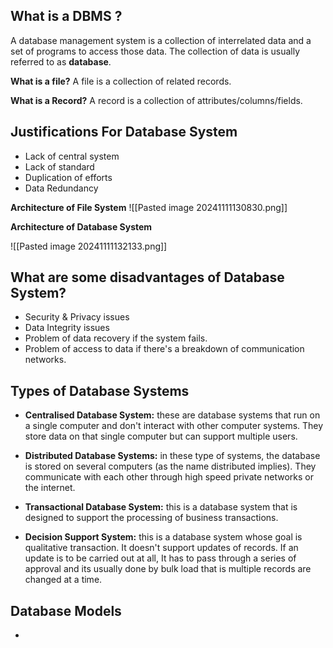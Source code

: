 ## What is a DBMS ?
A database management system is a collection of interrelated data and a set of programs to access those data. The collection of data is usually referred to as **database**.

**What is a file?**
A file is a collection of related records.

**What is a Record?**
A record is a collection of attributes/columns/fields.

## Justifications For Database System
- Lack of central system
- Lack of standard
- Duplication of efforts
- Data Redundancy

**Architecture of File System**
![[Pasted image 20241111130830.png]]


**Architecture of Database System**

![[Pasted image 20241111132133.png]]
## What are some disadvantages of Database System?
- Security & Privacy issues
- Data Integrity issues
- Problem of data recovery if the system fails.
- Problem of access to data if there's a breakdown of communication networks.

## Types of Database Systems
- **Centralised Database System:** these are database systems that run on a single computer and don't interact with other computer systems. They store data on that single computer but can support multiple users.

- **Distributed Database Systems:** in these type of systems, the database is stored on several computers (as the name distributed implies). They communicate with each other through high speed private networks or the internet.

- **Transactional Database System:** this is a database system that is designed to support the processing of business transactions.

- **Decision Support System:** this is a database system whose goal is qualitative transaction. It doesn't support updates of records. If an update is to be carried out at all, It has to pass through a series of approval and its usually done by bulk load that is multiple records are changed at a time.

## Database Models
- 